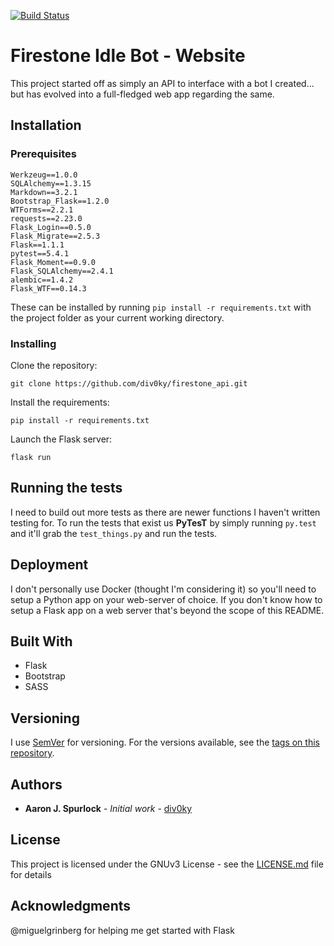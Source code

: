 [![Build Status](https://travis-ci.com/div0ky/firestone_api.svg?branch=stable)](https://travis-ci.com/div0ky/firestone_api)

# Firestone Idle Bot - Website

This project started off as simply an API to interface with a bot I created... but has evolved into a full-fledged web app regarding the same.

## Installation



### Prerequisites

```
Werkzeug==1.0.0
SQLAlchemy==1.3.15
Markdown==3.2.1
Bootstrap_Flask==1.2.0
WTForms==2.2.1
requests==2.23.0
Flask_Login==0.5.0
Flask_Migrate==2.5.3
Flask==1.1.1
pytest==5.4.1
Flask_Moment==0.9.0
Flask_SQLAlchemy==2.4.1
alembic==1.4.2
Flask_WTF==0.14.3
```
These can be installed by running `pip install -r requirements.txt` with the project folder as your current working directory.

### Installing

Clone the repository:

`git clone https://github.com/div0ky/firestone_api.git`

Install the requirements:

`pip install -r requirements.txt`

Launch the Flask server:

`flask run`

## Running the tests

I need to build out more tests as there are newer functions I haven't written testing for. To run the tests that exist us **PyTesT** by simply running `py.test` and it'll grab the `test_things.py` and run the tests.


## Deployment

I don't personally use Docker (thought I'm considering it) so you'll need to setup a Python app on your web-server of choice. If you don't know how to setup a Flask app on a web server that's beyond the scope of this README.

## Built With

* Flask
* Bootstrap
* SASS


## Versioning

I use [SemVer](http://semver.org/) for versioning. For the versions available, see the [tags on this repository](https://github.com/div0ky/firestone_api/tags). 

## Authors

* **Aaron J. Spurlock** - *Initial work* - [div0ky](https://github.com/div0ky)

## License

This project is licensed under the GNUv3 License - see the [LICENSE.md](LICENSE.md) file for details

## Acknowledgments
@miguelgrinberg for helping me get started with Flask
